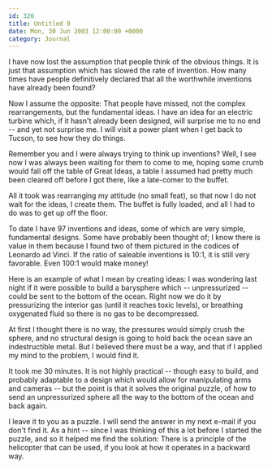 ```yaml
---
id: 320
title: Untitled 9
date: Mon, 30 Jun 2003 12:00:00 +0000
category: Journal
---
```


I have now lost the assumption that people think of the obvious things.
It is just that assumption which has slowed the rate of invention.  How
many times have people definitively declared that all the worthwhile
inventions have already been found?

Now I assume the opposite: That people have missed, not the complex
rearrangements, but the fundamental ideas.  I have an idea for an
electric turbine which, if it hasn't already been designed, will
surprise me to no end -- and yet not surprise me.  I will visit a power
plant when I get back to Tucson, to see how they do things.

Remember you and I were always trying to think up inventions?  Well, I
see now I was always been waiting for them to come to me, hoping some
crumb would fall off the table of Great Ideas, a table I assumed had
pretty much been cleared off before I got there, like a late-comer to
the buffet.

All it took was rearranging my attitude (no small feat), so that now I
do not wait for the ideas, I create them.  The buffet is fully loaded,
and all I had to do was to get up off the floor.

To date I have 97 inventions and ideas, some of which are very simple,
fundamental designs.  Some have probably been thought of; I know there
is value in them because I found two of them pictured in the codices of
Leonardo ad Vinci.  If the ratio of saleable inventions is 10:1, it is
still very favorable.  Even 100:1 would make money!

Here is an example of what I mean by creating ideas: I was wondering
last night if it were possible to build a barysphere which --
unpressurized -- could be sent to the bottom of the ocean.  Right now we
do it by pressurizing the interior gas (until it reaches toxic levels),
or breathing oxygenated fluid so there is no gas to be decompressed.

At first I thought there is no way, the pressures would simply crush the
sphere, and no structural design is going to hold back the ocean save an
indestructible metal.  But I believed there must be a way, and that if I
applied my mind to the problem, I would find it.

It took me 30 minutes.  It is not highly practical -- though easy to
build, and probably adaptable to a design which would allow for
manipulating arms and cameras -- but the point is that it solves the
original puzzle, of how to send an unpressurized sphere all the way to
the bottom of the ocean and back again.

I leave it to you as a puzzle.  I will send the answer in my next e-mail
if you don't find it.  As a hint -- since I was thinking of this a lot
before I started the puzzle, and so it helped me find the solution:
There is a principle of the helicopter that can be used, if you look at
how it operates in a backward way.


